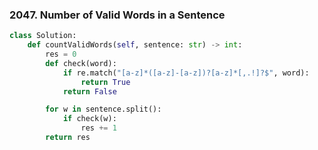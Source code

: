 ### 2047. Number of Valid Words in a Sentence

```python
class Solution:
    def countValidWords(self, sentence: str) -> int:
        res = 0
        def check(word):
            if re.match("[a-z]*([a-z]-[a-z])?[a-z]*[,.!]?$", word):
                return True
            return False

        for w in sentence.split():
            if check(w):
                res += 1
        return res
```